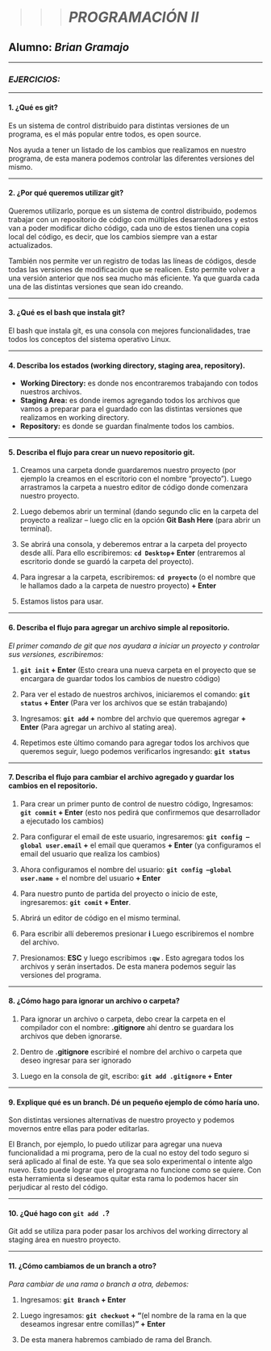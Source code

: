 >>> # *PROGRAMACIÓN II*
## Alumno: *Brian Gramajo*

---
### *EJERCICIOS:*

---
#### **1.** ¿Qué es git?

Es un sistema de control distribuido para distintas versiones de un programa, es el más popular entre todos, es open source. 

Nos ayuda a tener un listado de los cambios que realizamos en nuestro programa, de esta manera podemos controlar las diferentes versiones del mismo.

---
#### **2.** ¿Por qué queremos utilizar git?

Queremos utilizarlo, porque es un sistema de control distribuido, podemos trabajar con un repositorio de código con múltiples desarrolladores y estos van a poder modificar dicho código, cada uno de estos tienen una copia local del código, es decir, que los cambios siempre van a estar actualizados. 
 
También nos permite ver un registro de todas las líneas de códigos, desde todas las versiones de modificación que se realicen. Esto permite volver a una versión anterior que nos sea mucho más eficiente. Ya que guarda cada una de las distintas versiones que sean ido creando.
 
---
#### **3.** ¿Qué es el bash que instala git?

El bash que instala git, es una consola con mejores funcionalidades, trae todos los conceptos del sistema operativo Linux.

---
#### **4.**  Describa los estados (working directory, staging area, repository).

+ **Working Directory:** es donde nos encontraremos trabajando con todos nuestros archivos.
+ **Staging Area:** es donde iremos agregando todos los archivos que vamos a preparar para el guardado con las distintas versiones que realizamos en working directory.
+ **Repository:** es donde se guardan finalmente todos los cambios.

---
#### **5.** Describa el flujo para crear un nuevo repositorio git.

1. Creamos una carpeta donde guardaremos nuestro proyecto (por ejemplo la creamos en el escritorio con el nombre “proyecto”). Luego arrastramos la carpeta a nuestro editor de código donde comenzara nuestro proyecto.

2. Luego debemos abrir un terminal (dando segundo clic en la carpeta del proyecto a realizar – luego clic en la opción  **Git Bash Here** (para abrir un terminal).
3.  Se abrirá una consola, y deberemos entrar a la carpeta del proyecto desde allí. Para ello escribiremos: **`cd Desktop`+ Enter** (entraremos al escritorio donde se guardó la carpeta del proyecto).
 
4. Para ingresar a la carpeta, escribiremos: **`cd proyecto`** (o el nombre que le hallamos dado a la carpeta de nuestro proyecto) **+ Enter**
 
5. Estamos listos para usar. 

---
#### **6.** Describa el flujo para agregar un archivo simple al repositorio.

*El primer comando de git que nos ayudara a iniciar un proyecto y controlar sus versiones, escribiremos:*

1.  **`git init` + Enter** (Esto creara una nueva carpeta en el proyecto que se encargara de guardar todos los cambios de nuestro código) 

2. Para ver el estado de nuestros archivos, iniciaremos el comando: **`git status` + Enter** (Para ver los archivos que se están trabajando) 
 
3. Ingresamos: **`git add` +** nombre del archvio que queremos agregar **+ Enter** (Para agregar un archivo al stating area). 
 
4. Repetimos este último comando para agregar todos los archivos que queremos seguir, luego podemos verificarlos ingresando: **`git status`** 

---
#### **7.** Describa el flujo para cambiar el archivo agregado y guardar los cambios en el repositorio.

1.  Para crear un primer punto de control de nuestro código, Ingresamos: **`git commit` + Enter** (esto nos pedirá que confirmemos que desarrollador a ejecutado los cambios) 
 
2. Para configurar el email de este usuario, ingresaremos: **`git config –global user.email` +** el email que queramos **+ Enter** (ya configuramos el email del usuario que realiza los cambios) 
 
3. Ahora configuramos el nombre del usuario: **`git config –global user.name`** + el nombre del usuario **+ Enter**
 
4. Para nuestro punto de partida del proyecto o inicio de este, ingresaremos: **`git comit` + Enter**.

5. Abrirá un editor de código en el mismo terminal.
 
6. Para escribir allí deberemos presionar **i** Luego escribiremos el nombre del archivo.
 
7. Presionamos: **ESC** y luego escribimos **`:qw`**  . Esto agregara todos los archivos y serán insertados. De esta manera podemos seguir las versiones del programa.

---
#### **8.** ¿Cómo hago para ignorar un archivo o carpeta?

1. Para ignorar un archivo o carpeta, debo crear la carpeta en el compilador con el nombre: **.gitignore** ahí dentro se guardara los archivos que deben ignorarse.
 
2. Dentro de **.gitignore** escribiré el nombre del archivo o carpeta que deseo ingresar para ser ignorado

3. Luego en la consola de git, escribo: **`git add .gitignore` + Enter**


---
#### **9.** Explique qué es un branch. Dé un pequeño ejemplo de cómo haría uno.

Son distintas versiones alternativas de nuestro proyecto y podemos movernos entre ellas para poder editarlas.

El Branch, por ejemplo, lo puedo utilizar para agregar una nueva funcionalidad a mi programa, pero de la cual no estoy del todo seguro si será aplicado al final de este. Ya que sea solo experimental o intente algo nuevo. Esto puede lograr que el programa no funcione como se quiere. Con esta herramienta si deseamos quitar esta rama lo podemos hacer sin perjudicar al resto del código.

	
---
#### **10.** ¿Qué hago con `git add .`?

Git add se utiliza para poder pasar los archivos del working dirrectory al staging área en nuestro proyecto.

---
#### **11.** ¿Cómo cambiamos de un branch a otro?

*Para cambiar de una rama o branch a otra, debemos:*

1. Ingresamos: **`git Branch` + Enter**

2. Luego ingresamos: **`git checkuot` + “**(el nombre de la rama en la que deseamos ingresar entre comillas)**” + Enter**

3. De esta manera habremos cambiado de rama del Branch.

